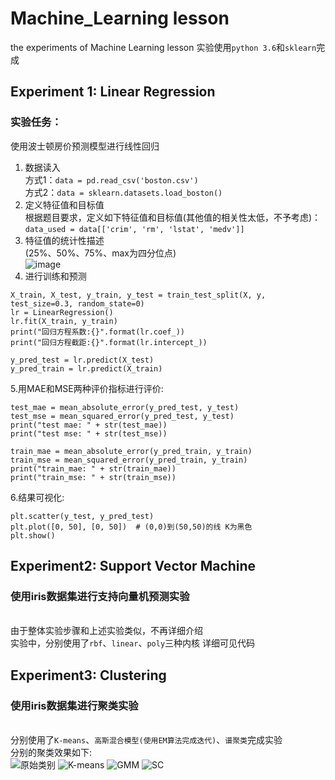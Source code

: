 # Machine_Learning lesson
the experiments of Machine Learning lesson
实验使用`python 3.6`和`sklearn`完成
## Experiment 1: Linear Regression

### 实验任务：
  使用波士顿房价预测模型进行线性回归
  1. 数据读入<br/>方式1：`data = pd.read_csv('boston.csv')`<br/>方式2：`data = sklearn.datasets.load_boston()`
  2. 定义特征值和目标值<br/>根据题目要求，定义如下特征值和目标值(其他值的相关性太低，不予考虑)：<br/>`data_used = data[['crim', 'rm', 'lstat', 'medv']]`
  3. 特征值的统计性描述<br/>(25%、50%、75%、max为四分位点)<br/>
![image](https://user-images.githubusercontent.com/72057715/114651721-1100b600-9d17-11eb-9d58-4db2152c7dff.png)
  5. 进行训练和预测<br/>
```
X_train, X_test, y_train, y_test = train_test_split(X, y, test_size=0.3, random_state=0)
lr = LinearRegression()
lr.fit(X_train, y_train)
print("回归方程系数:{}".format(lr.coef_))
print("回归方程截距:{}".format(lr.intercept_))

y_pred_test = lr.predict(X_test)
y_pred_train = lr.predict(X_train)
```
  5.用MAE和MSE两种评价指标进行评价:<br/>
```
test_mae = mean_absolute_error(y_pred_test, y_test)
test_mse = mean_squared_error(y_pred_test, y_test)
print("test mae: " + str(test_mae))
print("test mse: " + str(test_mse))

train_mae = mean_absolute_error(y_pred_train, y_train)
train_mse = mean_squared_error(y_pred_train, y_train)
print("train_mae: " + str(train_mae))
print("train_mse: " + str(train_mse))
```
  6.结果可视化:<br/>
```
plt.scatter(y_test, y_pred_test)
plt.plot([0, 50], [0, 50])  # (0,0)到(50,50)的线 K为黑色
plt.show()
```

## Experiment2: Support Vector Machine

### 使用iris数据集进行支持向量机预测实验
<br/>由于整体实验步骤和上述实验类似，不再详细介绍
<br/>实验中，分别使用了`rbf`、`linear`、`poly`三种内核
详细可见代码

## Experiment3: Clustering

### 使用iris数据集进行聚类实验
<br/>分别使用了`K-means`、`高斯混合模型(使用EM算法完成迭代)`、`谱聚类`完成实验
<br/>分别的聚类效果如下:<br/>
![原始类别](https://user-images.githubusercontent.com/72057715/114652558-b23c3c00-9d18-11eb-9687-8ae9bf7fe098.png)
![K-means](https://user-images.githubusercontent.com/72057715/114652569-b6685980-9d18-11eb-83a6-7b40ab0058e4.png)
![GMM](https://user-images.githubusercontent.com/72057715/114652572-ba947700-9d18-11eb-8b2d-0e1849d7ed1e.png)
![SC](https://user-images.githubusercontent.com/72057715/114652584-be27fe00-9d18-11eb-9ce9-01e4745d42af.png)

